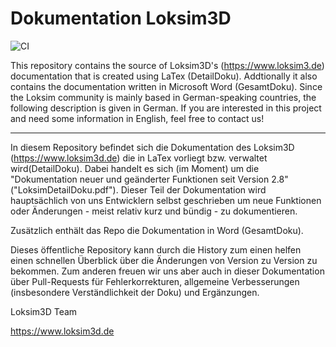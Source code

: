 # Dokumentation Loksim3D

![CI](https://github.com/Loksim3D/loksim3d-doku/workflows/CI/badge.svg)

This repository contains the source of Loksim3D's (https://www.loksim3.de) documentation that is created using LaTex (DetailDoku). Addtionally it also contains the documentation written in Microsoft Word (GesamtDoku). Since the Loksim community is mainly based in German-speaking countries, the following description is given in German. If you are interested in this project and need some information in English, feel free to contact us!

---

In diesem Repository befindet sich die Dokumentation des Loksim3D (https://www.loksim3d.de) die in LaTex vorliegt bzw. verwaltet wird(DetailDoku). Dabei handelt es sich (im Moment) um die "Dokumentation neuer und geänderter Funktionen seit Version 2.8" ("LoksimDetailDoku.pdf"). Dieser Teil der Dokumentation wird hauptsächlich von uns Entwicklern selbst geschrieben um neue Funktionen oder Änderungen - meist relativ kurz und bündig - zu dokumentieren.

Zusätzlich enthält das Repo die Dokumentation in Word (GesamtDoku).

Dieses öffentliche Repository kann  durch die History zum einen helfen einen schnellen Überblick über die Änderungen von Version zu Version zu bekommen. Zum anderen freuen wir uns aber auch in dieser Dokumentation über Pull-Requests für Fehlerkorrekturen, allgemeine Verbesserungen (insbesondere Verständlichkeit der Doku) und Ergänzungen.

Loksim3D Team

https://www.loksim3d.de

